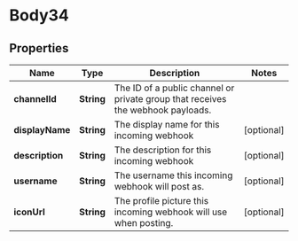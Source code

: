 
# Body34

## Properties
Name | Type | Description | Notes
------------ | ------------- | ------------- | -------------
**channelId** | **String** | The ID of a public channel or private group that receives the webhook payloads. | 
**displayName** | **String** | The display name for this incoming webhook |  [optional]
**description** | **String** | The description for this incoming webhook |  [optional]
**username** | **String** | The username this incoming webhook will post as. |  [optional]
**iconUrl** | **String** | The profile picture this incoming webhook will use when posting. |  [optional]



